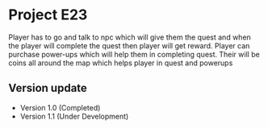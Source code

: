 # Project E23
Player has to go and talk to npc which will give them the quest and when the player will complete the quest then player will get reward. Player can purchase power-ups which will help them in completing quest. Their will be coins all around the map which helps player in quest and powerups

## Version update
- Version 1.0 (Completed)
- Version 1.1 (Under Development)
